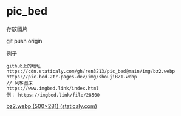 # pic_bed

存放图片

git push origin

例子

```base
github上的地址
https://cdn.staticaly.com/gh/ren3213/pic_bed@main/img/bz2.webp
https://pic-bed-2tr.pages.dev/img/shoujiBZ1.webp
// 风筝图床
https://www.imgbed.link/index.html
例： https://imgbed.link/file/28500
```

[bz2.webp (500×281) (staticaly.com)](https://cdn.staticaly.com/gh/ren3213/pic_bed@main/img/bz2.webp)
